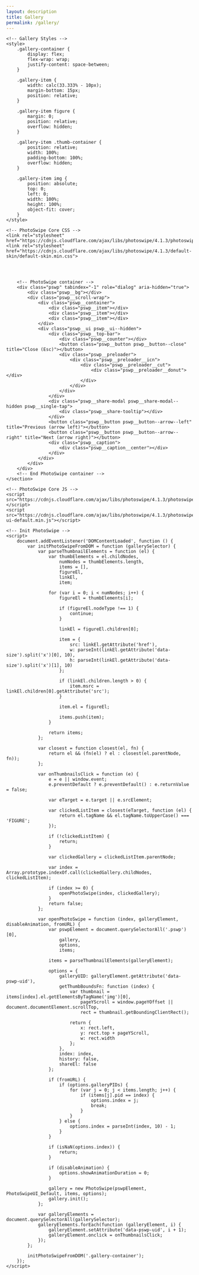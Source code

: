 ```yaml
---
layout: description
title: Gallery
permalink: /gallery/
---
```


<!DOCTYPE html>
<html lang="en">

<head>
    <meta charset="UTF-8">
    <meta name="viewport" content="width=device-width, initial-scale=1.0">
    <title>Gallery</title>

    <!-- Gallery Styles -->
    <style>
        .gallery-container {
            display: flex;
            flex-wrap: wrap;
            justify-content: space-between;
        }

        .gallery-item {
            width: calc(33.333% - 10px);
            margin-bottom: 15px;
            position: relative;
        }

        .gallery-item figure {
            margin: 0;
            position: relative;
            overflow: hidden;
        }

        .gallery-item .thumb-container {
            position: relative;
            width: 100%;
            padding-bottom: 100%;
            overflow: hidden;
        }

        .gallery-item img {
            position: absolute;
            top: 0;
            left: 0;
            width: 100%;
            height: 100%;
            object-fit: cover;
        }
    </style>

    <!-- PhotoSwipe Core CSS -->
    <link rel="stylesheet" href="https://cdnjs.cloudflare.com/ajax/libs/photoswipe/4.1.3/photoswipe.min.css">
    <link rel="stylesheet" href="https://cdnjs.cloudflare.com/ajax/libs/photoswipe/4.1.3/default-skin/default-skin.min.css">
</head>

<body>
    <section class="gallery line" id="gallery">
        <div class="area gallery-container">
            <!-- Gallery Items -->
            <div class="gallery-item">
                <figure>
                    <div class="thumb-container">
                        <a href="{{ '/675D05B8-FB72-4C9B-8227-4F528B352116.jpeg' | relative_url }}" class="setimgsize" itemprop="contentUrl" data-size="2150x1536">
                            <img src="{{ '/675D05B8-FB72-4C9B-8227-4F528B352116.jpeg' | relative_url }}" class="img_frame" itemprop="thumbnail" alt="">
                        </a>
                    </div>
                </figure>
            </div>
            <div class="gallery-item">
                <figure>
                    <div class="thumb-container">
                        <a href="{{ '/100FB83C-3894-4252-9EF9-FBFCE3A8E8AF.jpeg' | relative_url }}" class="setimgsize" itemprop="contentUrl" data-size="1295x1942">
                            <img src="{{ '/100FB83C-3894-4252-9EF9-FBFCE3A8E8AF.jpeg' | relative_url }}" class="img_frame" itemprop="thumbnail" alt="">
                        </a>
                    </div>
                </figure>
            </div>
            <div class="gallery-item">
                <figure>
                    <div class="thumb-container">
                        <a href="{{ '/0BBC0A4C-DD02-4C4E-9A58-83F1753881A7.jpeg' | relative_url }}" class="setimgsize" itemprop="contentUrl" data-size="1295x1942">
                            <img src="{{ '/0BBC0A4C-DD02-4C4E-9A58-83F1753881A7.jpeg' | relative_url }}" class="img_frame" itemprop="thumbnail" alt="">
                        </a>
                    </div>
                </figure>
            </div>
            <!-- Add more gallery items as needed -->
        </div>

        <!-- PhotoSwipe container -->
        <div class="pswp" tabindex="-1" role="dialog" aria-hidden="true">
            <div class="pswp__bg"></div>
            <div class="pswp__scroll-wrap">
                <div class="pswp__container">
                    <div class="pswp__item"></div>
                    <div class="pswp__item"></div>
                    <div class="pswp__item"></div>
                </div>
                <div class="pswp__ui pswp__ui--hidden">
                    <div class="pswp__top-bar">
                        <div class="pswp__counter"></div>
                        <button class="pswp__button pswp__button--close" title="Close (Esc)"></button>
                        <div class="pswp__preloader">
                            <div class="pswp__preloader__icn">
                                <div class="pswp__preloader__cut">
                                    <div class="pswp__preloader__donut"></div>
                                </div>
                            </div>
                        </div>
                    </div>
                    <div class="pswp__share-modal pswp__share-modal--hidden pswp__single-tap">
                        <div class="pswp__share-tooltip"></div>
                    </div>
                    <button class="pswp__button pswp__button--arrow--left" title="Previous (arrow left)"></button>
                    <button class="pswp__button pswp__button--arrow--right" title="Next (arrow right)"></button>
                    <div class="pswp__caption">
                        <div class="pswp__caption__center"></div>
                    </div>
                </div>
            </div>
        </div>
        <!-- End PhotoSwipe container -->
    </section>

    <!-- PhotoSwipe Core JS -->
    <script src="https://cdnjs.cloudflare.com/ajax/libs/photoswipe/4.1.3/photoswipe.min.js"></script>
    <script src="https://cdnjs.cloudflare.com/ajax/libs/photoswipe/4.1.3/photoswipe-ui-default.min.js"></script>

    <!-- Init PhotoSwipe -->
    <script>
        document.addEventListener('DOMContentLoaded', function () {
            var initPhotoSwipeFromDOM = function (gallerySelector) {
                var parseThumbnailElements = function (el) {
                    var thumbElements = el.childNodes,
                        numNodes = thumbElements.length,
                        items = [],
                        figureEl,
                        linkEl,
                        item;

                    for (var i = 0; i < numNodes; i++) {
                        figureEl = thumbElements[i];

                        if (figureEl.nodeType !== 1) {
                            continue;
                        }

                        linkEl = figureEl.children[0];

                        item = {
                            src: linkEl.getAttribute('href'),
                            w: parseInt(linkEl.getAttribute('data-size').split('x')[0], 10),
                            h: parseInt(linkEl.getAttribute('data-size').split('x')[1], 10)
                        };

                        if (linkEl.children.length > 0) {
                            item.msrc = linkEl.children[0].getAttribute('src');
                        }

                        item.el = figureEl;

                        items.push(item);
                    }

                    return items;
                };

                var closest = function closest(el, fn) {
                    return el && (fn(el) ? el : closest(el.parentNode, fn));
                };

                var onThumbnailsClick = function (e) {
                    e = e || window.event;
                    e.preventDefault ? e.preventDefault() : e.returnValue = false;

                    var eTarget = e.target || e.srcElement;

                    var clickedListItem = closest(eTarget, function (el) {
                        return el.tagName && el.tagName.toUpperCase() === 'FIGURE';
                    });

                    if (!clickedListItem) {
                        return;
                    }

                    var clickedGallery = clickedListItem.parentNode;

                    var index = Array.prototype.indexOf.call(clickedGallery.childNodes, clickedListItem);

                    if (index >= 0) {
                        openPhotoSwipe(index, clickedGallery);
                    }
                    return false;
                };

                var openPhotoSwipe = function (index, galleryElement, disableAnimation, fromURL) {
                    var pswpElement = document.querySelectorAll('.pswp')[0],
                        gallery,
                        options,
                        items;

                    items = parseThumbnailElements(galleryElement);

                    options = {
                        galleryUID: galleryElement.getAttribute('data-pswp-uid'),
                        getThumbBoundsFn: function (index) {
                            var thumbnail = items[index].el.getElementsByTagName('img')[0],
                                pageYScroll = window.pageYOffset || document.documentElement.scrollTop,
                                rect = thumbnail.getBoundingClientRect();

                            return {
                                x: rect.left,
                                y: rect.top + pageYScroll,
                                w: rect.width
                            };
                        },
                        index: index,
                        history: false,
                        shareEl: false
                    };

                    if (fromURL) {
                        if (options.galleryPIDs) {
                            for (var j = 0; j < items.length; j++) {
                                if (items[j].pid == index) {
                                    options.index = j;
                                    break;
                                }
                            }
                        } else {
                            options.index = parseInt(index, 10) - 1;
                        }
                    }

                    if (isNaN(options.index)) {
                        return;
                    }

                    if (disableAnimation) {
                        options.showAnimationDuration = 0;
                    }

                    gallery = new PhotoSwipe(pswpElement, PhotoSwipeUI_Default, items, options);
                    gallery.init();
                };

                var galleryElements = document.querySelectorAll(gallerySelector);
                galleryElements.forEach(function (galleryElement, i) {
                    galleryElement.setAttribute('data-pswp-uid', i + 1);
                    galleryElement.onclick = onThumbnailsClick;
                });
            };

            initPhotoSwipeFromDOM('.gallery-container');
        });
    </script>
</body>

</html>
